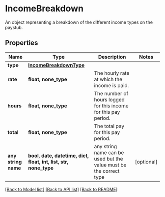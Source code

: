 # IncomeBreakdown

An object representing a breakdown of the different income types on the paystub.

## Properties
Name | Type | Description | Notes
------------ | ------------- | ------------- | -------------
**type** | [**IncomeBreakdownType**](IncomeBreakdownType.md) |  | 
**rate** | **float, none_type** | The hourly rate at which the income is paid. | 
**hours** | **float, none_type** | The number of hours logged for this income for this pay period. | 
**total** | **float, none_type** | The total pay for this pay period. | 
**any string name** | **bool, date, datetime, dict, float, int, list, str, none_type** | any string name can be used but the value must be the correct type | [optional]

[[Back to Model list]](../README.md#documentation-for-models) [[Back to API list]](../README.md#documentation-for-api-endpoints) [[Back to README]](../README.md)


